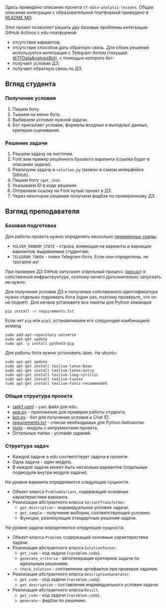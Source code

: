Здесь приведено описание проекта `tf-data-analysis-lessons`.
Общее описание интеграции с образовательной платформой
приведено в [README.MD](README.MD).

Этот проект позволяет решить дву базовые проблемы интеграции GitHub Actions с edu платформой:
* отсутствие вариантов;
* отсутствие способов дать обратную связь.
Для обоих решений используется интеграция с Telegram-ботом (текущий: [@TFDataAnalysisBot](https://web.telegram.org/k/#@TFDataAnalysisBot)),
с помощью которого бот:
* получает условие ДЗ;
* получает обратную связь по ДЗ.

## Вгляд студента

### Получение условия

1. Пишем боту.
2. Тыкаем на меню бота.
3. Выбираем условие нужной задачи.
4. Бот присылает условие, форматы входных и выходных данных, критерии оценивания.

### Решение задачи

1. Решаем задачу на листочке.
2. Fork'аем пример решённого базового варианта (ссылка будет в описании задачи).
3. Реализуем задачу в `solution.py` (можно в самом интерфейсе GitHub).
4. Пишем боту `/get_chat`.
5. Указываем ID в коде решения.
6. Отпрвляем ссылку на Fork'нутый проект в ДЗ.
7. Через некоторое решение получаем фидбэк по проверенному ДЗ.

## Взгляд преподавателя

### Базовая подготовка

Для работы проекта нужно определить 
несколько [переменных среды](https://github.com/Xapulc/tf-data-analysis-lessons/settings/secrets/actions):
* `SOLVER_RANDOM_STATE` - строка, влияющая на варианты и вариации вариантов, выдаваемые студентам;
* `TELEGRAM_TOKEN` - токен Telegram-бота.
Если они определены, не трогайте их!

При проверке ДЗ GitHub запускает отдельный процесс ([app.py](app.py)) в собственной инфраструктуре,
поэтому ничего дополнительно запускать не нужно.

Для получения условия ДЗ и получения собственного идентификатора 
нужно отдельно поднимать бота (один раз, поэтому проверьте, что он не поднят).
Для начала установите все пакеты для Python командой
```
pip install -r requirements.txt
```
Если нет `pip` или `pip3`, устанавливаем его следующей комбинацией команд
```
sudo add-apt-repository universe
sudo apt-get update
sudo apt -y install python3-pip
```

Для работы бота нужно установить latex.
На ubuntu:
```
sudo apt-get update
sudo apt-get install texlive-latex-base
sudo apt-get install texlive-latex-extra
sudo apt-get install texlive-lang-cyrillic
sudo apt-get install texlive-luatex
sudo apt-get install texlive-fonts-recommended
```

### Общая структура проекта

* [task1.yaml](.github/workflows/task1.yaml) - `yaml` файл для edu.
* [app.py](app.py) - приложение для проверки работы студента.
* [bot.py](bot.py) - бот для получения условия и Chat ID.
* [requirements.txt](requirements.txt) - список необходимых для Python библиотек.
* [tools](tools) - модуль с интрументами проекта.
* Остальные папки - условия заданий.

### Структура задач

* Каждой задаче в edu соответствует задача в проекте.
* Одна задача - один модуль.
* В каждой задаче может быть несколько вариантов (отдельные подмодули внутри модуля задачи).

На уровне варианта определяются следующие сущности.
* Объект класса `ProblemVariant`, содержащий основные характеристики варианта.
* Реализация абстрактного класса `VariantTransformer`.
  * `get_description` - индивидуальное условие задачи.
  * `get_sample` - получение выборки, соответствующей условию.
  * Функции, реализующие стандартные решения задачи.

На уровне задачи определяются следующие сущности.
* Объект класса `Problem`, содержащий основные характеристики задачи.
* Реализация абстрактного класса `SolutionTester`.
  * `get_code` - код задачи (=`problem.code`).
  * `generate_criteria` - автогенерация критериев задачи по идеальным решениям.
  * `check_solution` - составление артефактов при проверке задания.
* Реализация абстрактного класса `DescriptionGenerator`. 
  * `get_code` - код задачи (=`problem.code`).
  * `get_description` - составление индивидуального условия задачи.
* Реализация абстрактного класса `Result`.
  * `get_code` - код задачи (=`problem.code`).
  * `generate` - фидбэк по решению.
